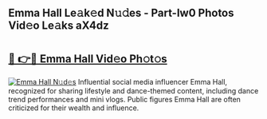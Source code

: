 ## Emma Hall Le𝚊k𝚎d N𝚞𝚍es - Part-Iw0 Photos Vid𝚎o Le𝚊ks aX4dz

# <h2><a href="http://fbb7yg.evod.top/?m=Emma+Hall">🔗 👉🔴 Emma Hall Vid𝚎o Ph𝚘t𝚘s</a></h2>

[![Emma Hall N𝚞d𝚎s](https://i.imgur.com/8V9OHl7.gif)](http://fbb7yg.evod.top/?m=Emma+Hall)
Influential social media influencer Emma Hall, recognized for sharing lifestyle and dance-themed content, including dance trend performances and mini vlogs. Public figures Emma Hall are often criticized for their wealth and influence. 
